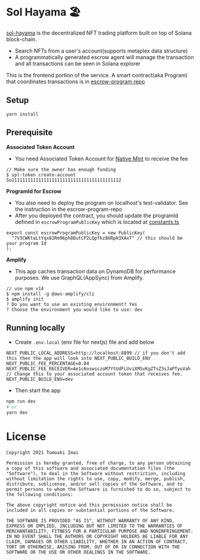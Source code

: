 # Sol Hayama 🏖

[sol-hayama](https://www.sol-hayama.com) is the decentralized NFT trading platform built on top of Solana block-chain.

- Search NFTs from a user's account(supports metaplex data structure)
- A programmatically generated escrow agent will manage the transaction and all transactions can be seen in Solana explorer

This is the frontend portion of the service. A smart contract(aka Program) that coordinates transactions is in [escrow-program repo](https://github.com/tomoima525/escrow-program)

## Setup

```
yarn install
```

## Prerequisite

**Associated Token Account**

- You need Associated Token Account for [Native Mint](https://spl.solana.com/token#wrapping-sol) to receive the fee

```
// Make sure the owner has enough funding
$ spl-token create-account  So11111111111111111111111111111111111111112
```

**ProgramId for Escrow**

- You also need to deploy the program on localhost's test-validator. See the instruction in the escrow-program-repo
- After you deployed the contract, you should update the programId defined in `escrowProgramPublicKey` which is located at [constants.ts](https://github.com/tomoima525/sol-hayama/blob/main/src/constants.ts)

```
export const escrowProgramPublicKey = new PublicKey(
  "7V3CWKtaLtYqx82Rm96ph8DutCP2LQpfkz8URpH3XAxT" // this should be your program Id
);
```

**Amplify**

- This app caches transaction data on DynamoDB for performance purposes. We use GraphQL(AppSync) from Amplify.

```
// use npm v14
$ npm install -g @aws-amplify/cli
$ amplify init
? Do you want to use an existing environment? Yes
? Choose the environment you would like to use: dev
```

## Running locally

- Create `.env.local` (env file for nextjs) file and add below

```
NEXT_PUBLIC_LOCAL_ADDRESS=http://localhost:8899 // if you don't add this then the app will look into NEXT_PUBLIC_BUILD_ENV
NEXT_PUBLIC_FEE_PERCENTAGE=0.04
NEXT_PUBLIC_FEE_RECEIVER=Ae1c6oswsczoM7YtUdFLUviXMSvKgZTsZ3sJaPTyuVah // Change this to your associated account token that receives fee.
NEXT_PUBLIC_BUILD_ENV=dev
```

- Then start the app

```bash
npm run dev
# or
yarn dev
```

# License

```
Copyright 2021 Tomoaki Imai

Permission is hereby granted, free of charge, to any person obtaining a copy of this software and associated documentation files (the "Software"), to deal in the Software without restriction, including without limitation the rights to use, copy, modify, merge, publish, distribute, sublicense, and/or sell copies of the Software, and to permit persons to whom the Software is furnished to do so, subject to the following conditions:

The above copyright notice and this permission notice shall be included in all copies or substantial portions of the Software.

THE SOFTWARE IS PROVIDED "AS IS", WITHOUT WARRANTY OF ANY KIND, EXPRESS OR IMPLIED, INCLUDING BUT NOT LIMITED TO THE WARRANTIES OF MERCHANTABILITY, FITNESS FOR A PARTICULAR PURPOSE AND NONINFRINGEMENT. IN NO EVENT SHALL THE AUTHORS OR COPYRIGHT HOLDERS BE LIABLE FOR ANY CLAIM, DAMAGES OR OTHER LIABILITY, WHETHER IN AN ACTION OF CONTRACT, TORT OR OTHERWISE, ARISING FROM, OUT OF OR IN CONNECTION WITH THE SOFTWARE OR THE USE OR OTHER DEALINGS IN THE SOFTWARE.
```
